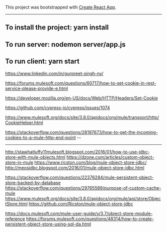 This project was bootstrapped with [Create React App](https://github.com/facebookincubator/create-react-app).

---
To install the project: yarn install
---
To run server:  nodemon server/app.js
---
To run client: yarn start
---

https://www.linkedin.com/in/gurpreet-singh-ny/

https://forums.mulesoft.com/questions/60717/how-to-set-cookie-in-rest-service-please-provide-e.html

https://developer.mozilla.org/en-US/docs/Web/HTTP/Headers/Set-Cookie

https://github.com/cypress-io/cypress/issues/1074

https://www.mulesoft.org/docs/site/3.8.0/apidocs/org/mule/transport/http/CookieHelper.html

https://stackoverflow.com/questions/28197673/how-to-get-the-incoming-cookies-to-a-mule-http-end-point --



---
http://stawhatluffy11mulesoft.blogspot.com/2016/01/how-to-use-jdbc-store-with-mule-objects.html
https://dzone.com/articles/custom-object-store-in-mule
https://www.ricston.com/blog/mule-object-store-jdbc/
http://meosjdbc.blogspot.com/2016/01/mule-object-store-jdbc.html

https://stackoverflow.com/questions/22376284/mule-persistent-object-store-backed-by-database
https://stackoverflow.com/questions/29765589/purpose-of-custom-cache-mule
https://www.mulesoft.org/docs/site/3.8.0/apidocs/org/mule/api/store/ObjectStore.html
https://github.com/Ricston/mule-object-store-jdbc

https://docs.mulesoft.com/mule-user-guide/v/3.7/object-store-module-reference
https://forums.mulesoft.com/questions/48314/how-to-create-persistent-object-store-using-sql-da.html
